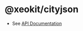 # @xeokit/cityjson

* See [API Documentation](https://xeokit.github.io/sdk/docs/modules/_xeokit_cityjson.html)


